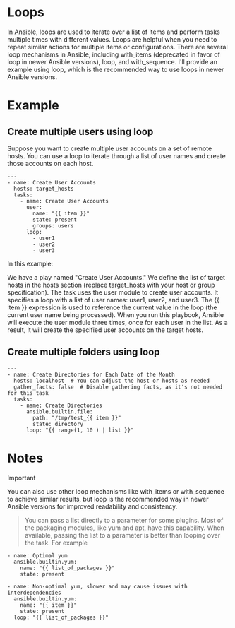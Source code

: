 # Loops
In Ansible, loops are used to iterate over a list of items and perform tasks multiple times with different values. Loops are helpful when you need to repeat similar actions for multiple items or configurations. There are several loop mechanisms in Ansible, including with_items (deprecated in favor of loop in newer Ansible versions), loop, and with_sequence. I'll provide an example using loop, which is the recommended way to use loops in newer Ansible versions.

# Example
## Create multiple users using loop

Suppose you want to create multiple user accounts on a set of remote hosts. You can use a loop to iterate through a list of user names and create those accounts on each host.
```
---
- name: Create User Accounts
  hosts: target_hosts
  tasks:
    - name: Create User Accounts
      user:
        name: "{{ item }}"
        state: present
        groups: users
      loop:
        - user1
        - user2
        - user3
```

In this example:

We have a play named "Create User Accounts."
We define the list of target hosts in the hosts section (replace target_hosts with your host or group specification).
The task uses the user module to create user accounts. It specifies a loop with a list of user names: user1, user2, and user3.
The {{ item }} expression is used to reference the current value in the loop (the current user name being processed).
When you run this playbook, Ansible will execute the user module three times, once for each user in the list. As a result, it will create the specified user accounts on the target hosts.

## Create multiple folders using loop
```
---
- name: Create Directories for Each Date of the Month
  hosts: localhost  # You can adjust the host or hosts as needed
  gather_facts: false  # Disable gathering facts, as it's not needed for this task
  tasks:
    - name: Create Directories
      ansible.builtin.file:
        path: "/tmp/test_{{ item }}"
        state: directory
      loop: "{{ range(1, 10 ) | list }}"
```

# Notes
> [!IMPORTANT]
> You can also use other loop mechanisms like with_items or with_sequence to achieve similar results, but loop is the recommended way in newer Ansible versions for improved readability and consistency.

> You can pass a list directly to a parameter for some plugins. Most of the packaging modules, like yum and apt, have this capability. When available, passing the list to a parameter is better than looping over the task. For example
> 
```
- name: Optimal yum
  ansible.builtin.yum:
    name: "{{ list_of_packages }}"
    state: present

- name: Non-optimal yum, slower and may cause issues with interdependencies
  ansible.builtin.yum:
    name: "{{ item }}"
    state: present
  loop: "{{ list_of_packages }}"
```
